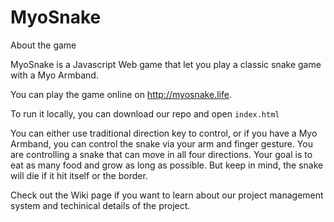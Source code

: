 # MyoSnake

About the game

MyoSnake is a Javascript Web game that let you play a classic snake game with a Myo Armband. 

You can play the game online on http://myosnake.life.

To run it locally, you can download our repo and open ```index.html```

You can either use traditional direction key to control, or if you have a Myo Armband, you can control the snake via your arm and finger gesture. You are controlling a snake that can move in all four directions. Your goal is to eat as many food and grow as long as possible. But keep in mind, the snake will die if it hit itself or the border.

Check out the Wiki page if you want to learn about our project management system and techinical details of the project.
